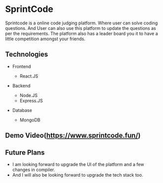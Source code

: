 # SprintCode
Sprintcode is a online code judging platform. Where user can solve coding questions. And User can also use this platform to update the questions as per the requirements.
The platform also has a leader board you it to have a little competition amongst your friends. 


## Technologies 
 * Frontend
   - React.JS

 * Backend
   - Node.JS
   - Express.JS

 * Database
   - MongoDB

## Demo Video(https://www.sprintcode.fun/)

## Future Plans 
   - I am looking forward to upgrade the UI of the platform and a few changes in compiler.
   - And I will also be looking forward to upgrade the tech stack too. 
